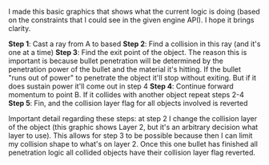 I made this basic graphics that shows what the current logic is doing (based on the constraints that I could see in the given engine API). I hope it brings clarity.

**Step 1**: Cast a ray from A to based
**Step 2**: Find a collision in this ray (and it's one at a time)
**Step 3**: Find the exit point of the object. The reason this is important is because bullet penetration will be determined by the penetration power of the bullet and the material it's hitting. If the bullet "runs out of power" to penetrate the object it'll stop without exiting. But if it does sustain power it'll come out in step 4
**Step 4**: Continue forward momentum to point B. If it collides with another object repeat steps 2-4
**Step 5**: Fin, and the collision layer flag for all objects involved is reverted

Important detail regarding these steps: at step 2 I change the collision layer of the object (this graphic shows Layer 2, but it's an arbitrary decision what layer to use). This allows for step 3 to be possible because then I can limit my collision shape to what's on layer 2. Once this one bullet has finished all penetration logic all collided objects have their collision layer flag reverted.